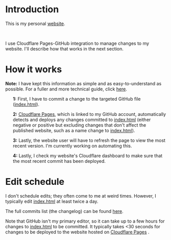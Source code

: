 <h1>Introduction</h1>
<p>This is my personal <a href="https://website-j83.pages.dev/">website</a>.</p> 
<br>
<p>I use Cloudflare Pages-GitHub integration to manage changes to my website. I'll describe how that works in the next section.<p>
<h1>How it works</h1>
<p><strong>Note:</strong> I have kept this information as simple and as easy-to-understand as possible. For a fuller and more technical guide, click <a href="https://developers.cloudflare.com/pages/configuration/git-integration/">here</a>.</p>
<ul><strong>1:</strong> First, I have to commit a change to the targeted GitHub file (<a href="https://github.com/OWelton-Rosie/website/blob/main/index.html">index.html</a>).</ul>
<ul><strong>2:</strong> <a href="https://pages.cloudflare.com/">Cloudflare Pages</a>, which is linked to my GitHub account, automatically detects and deploys any changes committed to <a href="https://github.com/OWelton-Rosie/website/blob/main/index.html">index.html</a> (either negative or positive but excluding changes that don't affect the published website, such as a name change to <a href="https://github.com/OWelton-Rosie/website/blob/main/index.html">index.html</a>).</ul>
<ul><strong>3:</strong> Lastly, the website user will have to refresh the page to view the most recent version. I'm currently working on automating this.</ul>
 <ul><strong>4:</strong> Lastly, I check my website's Cloudflare dashboard to make sure that the most recent commit has been deployed.</ul>
<h1>Edit schedule</h1>
<p>I don't schedule edits; they often come to me at weird times. However, I typically edit <a href="https://github.com/OWelton-Rosie/website/blob/main/index.html">index.html</a> at least twice a day. 
<p>The full commits list (the changelog) can be found <a href="https://github.com/OWelton-Rosie/website/commits/main/">here</a>.</p>
<p>Note that GitHub isn't my primary editor, so it can take up to a few hours for changes to <a href="https://github.com/OWelton-Rosie/website/blob/main/index.html">index.html</a> to be committed. It typically takes <30 seconds for changes to be deployed to the website hosted on <a href="https://pages.cloudflare.com/">Cloudflare Pages</a> .</p>
